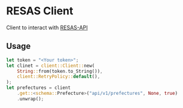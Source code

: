 # RESAS Client
Client to interact with [RESAS-API](https://opendata.resas-portal.go.jp/docs/api/v1/index.html)

## Usage 
```rust
let token = "<Your token>";
let clinet = client::Client::new(
    String::from(token.to_String()),
    client::RetryPolicy::default(),
);
let prefectures = client
    .get::<schema::Prefecture>("api/v1/prefectures", None, true)
    .unwrap();
```